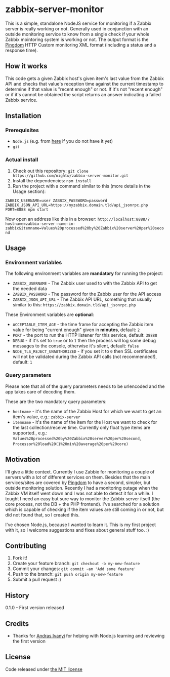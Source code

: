 # zabbix-server-monitor

This is a simple, standalone NodeJS service for monitoring if a Zabbix server is really working or not. Generally used in conjunction with an outside monitoring service to know from a single check if your whole Zabbix mointoring system is working or not. The output format is the [Pingdom](https://www.pingdom.com) HTTP Custom monitoring XML format (including a status and a response time).

## How it works

This code gets a given Zabbix host's given item's last value from the Zabbix API and checks that value's reception time against the current timestamp to determine if that value is "recent enough" or not. If it's not "recent enough" or if it's cannot be obtained the script returns an answer indicating a failed Zabbix service.

## Installation

### Prerequisites

* `Node.js` (e.g. from [here](http://nodejs.org/) if you do not have it yet)
* `git`

### Actual install

1. Check out this repository: `git clone https://github.com/nightw/zabbix-server-monitor.git`
1. Install the dependencies: `npm install`
1. Run the project with a command similar to this (more details in the Usage section):
```
ZABBIX_USERNAME=user ZABBIX_PASSWORD=password ZABBIX_JSON_API_URL=https://myzabbix.domain.tld/api_jsonrpc.php PORT=8888 npm start
```
Now open an address like this in a browser: `http://localhost:8888/?hostname=zabbix-server-name-in-zabbix&itemname=Values%20processed%20by%20Zabbix%20server%20per%20second`

## Usage

### Environment variables

The following environment variables are **mandatory** for running the project:

* `ZABBIX_USERNAME` - The Zabbix user used to with the Zabbix API to get the needed data
* `ZABBIX_PASSWORD` - The password for the Zabbix user for the API access
* `ZABBIX_JSON_API_URL` - The Zabbix API URL, something that usually similar to this: `https://zabbix.domain.tld/api_jsonrpc.php`

These Environment variables are **optional**:

* `ACCEPTABLE_ITEM_AGE` - the time frame for accepting the Zabbix item value for being "current enough" given in **minutes**, default: `2`
* `PORT` - the port to run the HTTP listener for this service, default: `38888`
* `DEBUG` - if it's set to `true` or to `1` then the process will log some debug messages to the console, otherwise it's silent, default: `false`
* `NODE_TLS_REJECT_UNAUTHORIZED` - if you set it to `0` then SSL certificates will not be validated during the Zabbix API calls (not recommended!), default: `1`

### Query parameters

Please note that all of the query parameters needs to be urlencoded and the app takes care of decoding them.

These are the two mandatory query parameters:

* `hostname` - it's the name of the Zabbix Host for which we want to get an item's value, e.g.: `zabbix-server`
* `itemname` - it's the name of the item for the Host we want to check for the last collection/receive time. Currently only float type items are supported., e.g.: `Values%20processed%20by%20Zabbix%20server%20per%20second`, `Processor%20load%20(1%20min%20average%20per%20core)`

## Motivation

I'll give a little context. Currently I use Zabbix for monitoring a couple of servers with a lot of different services on them. Besides that the main services/sites are covered by [Pingdom](https://www.pingdom.com) to have a second, simpler, but outside monitoring solution. Recently I had a monitoring outage when the Zabbix VM itself went down and I was not able to detect it for a while. I tought I need an easy but sure way to monitor the Zabbix server itself (the core process, not the DB + the PHP frontend). I've searched for a solution which is capable of checking if the item values are still coming in or not, but did not found that, so I created this.

I've chosen Node.js, because I wanted to learn it. This is my first project with it, so I welcome suggestions and fixes about general stuff too. :)

## Contributing

1. Fork it!
1. Create your feature branch: `git checkout -b my-new-feature`
1. Commit your changes: `git commit -am 'Add some feature'`
1. Push to the branch: `git push origin my-new-feature`
1. Submit a pull request :)

## History

0.1.0 - First version released

## Credits

* Thanks for [Andras Ivanyi](https://github.com/andyskw) for helping with Node.js learning and reviewing the first version

## License

Code released under [the MIT license](LICENSE)
